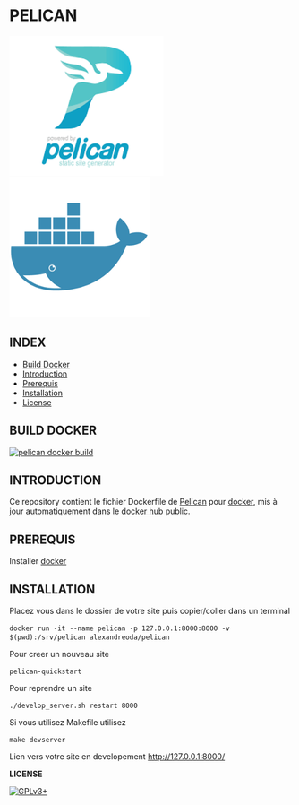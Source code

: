 # PELICAN

![pelican](https://raw.githubusercontent.com/oda-alexandre/pelican/master/img/logo-pelican.png) ![docker](https://raw.githubusercontent.com/oda-alexandre/pelican/master/img/logo-docker.png)


## INDEX

- [Build Docker](#BUILD)
- [Introduction](#INTRODUCTION)
- [Prerequis](#PREREQUIS)
- [Installation](#INSTALLATION)
- [License](#LICENSE)


## BUILD DOCKER

[![pelican docker build](https://img.shields.io/docker/build/alexandreoda/pelican.svg)](https://hub.docker.com/r/alexandreoda/pelican)


## INTRODUCTION

Ce repository contient le fichier Dockerfile de [Pelican](https://pelican.io/) pour [docker](https://www.docker.com), mis à jour automatiquement dans le [docker hub](https://hub.docker.com/r/alexandreoda/pelican/) public.


## PREREQUIS

Installer [docker](https://www.docker.com)


## INSTALLATION

Placez vous dans le dossier de votre site puis copier/coller dans un terminal

```
docker run -it --name pelican -p 127.0.0.1:8000:8000 -v $(pwd):/srv/pelican alexandreoda/pelican
```

Pour creer un nouveau site

```
pelican-quickstart
```

Pour reprendre un site

```
./develop_server.sh restart 8000
```

Si vous utilisez Makefile utilisez

```
make devserver
```

Lien vers votre site en developement http://127.0.0.1:8000/


**LICENSE**

[![GPLv3+](http://gplv3.fsf.org/gplv3-127x51.png)](https://github.com/oda-alexandre/pelican/blob/master/LICENSE)
